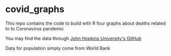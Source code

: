 # covid_graphs
This repo contains the code to build with R four graphs about deaths related to to Coronavirus pandemic

You may find the data through [John Hopkins University's GitHub](https://github.com/CSSEGISandData/COVID-19/blob/master/csse_covid_19_data/csse_covid_19_time_series/time_series_covid19_deaths_global.csv)

Data for population simply come from World Bank
